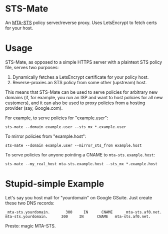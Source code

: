 # STS-Mate
An [MTA-STS](https://tools.ietf.org/html/draft-ietf-uta-mta-sts) policy server/reverse proxy. Uses LetsEncrypt to fetch certs for
your host.

# Usage

STS-Mate, as opposed to a simple HTTPS server with a plaintext STS policy file,
serves two purposes:

1. Dynamically fetches a LetsEncrypt certificate for your policy host.
2. Reverse-proxies an STS policy from some other (upstream) host.

This means that STS-Mate can be used to serve policies for arbitrary new domains
(if, for example, you run an ISP and want to host policies for all new
customers), and it can also be used to proxy policies from a hosting provider
(say, Google.com).

For example, to serve policies for "example.user":

`sts-mate --domain example.user --sts_mx *.example.user`

To mirror policies from "example.host":

`sts-mate --domain example.user --mirror_sts_from example.host`

To serve policies for anyone pointing a CNAME to `mta-sts.example.host`:

`sts-mate --my_real_host mta-sts.example.host --sts_mx *.example.host`

# Stupid-simple Example

Let's say you host mail for "yourdomain" on Google GSuite. Just create these two DNS records:

```
_mta-sts.yourdomain.       300     IN      CNAME     _mta-sts.af0.net.
mta-sts.yourdomain.      300     IN      CNAME   mta-sts.af0.net.
```

Presto: magic MTA-STS.
